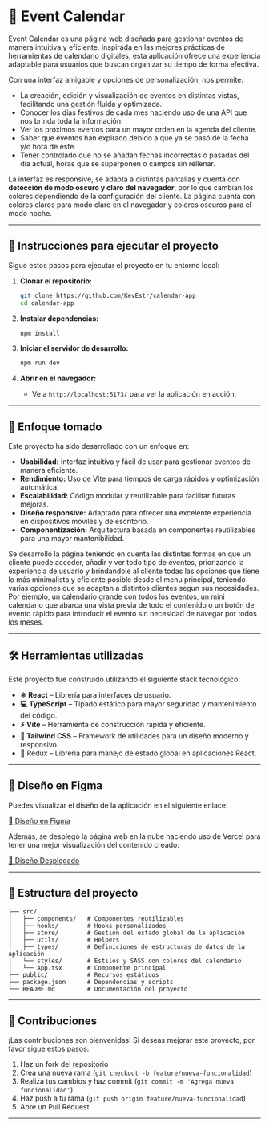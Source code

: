 # 📅 Event Calendar

Event Calendar es una página web diseñada para gestionar eventos de manera intuitiva y eficiente. Inspirada en las mejores prácticas de herramientas de calendario digitales, esta aplicación ofrece una experiencia adaptable para usuarios que buscan organizar su tiempo de forma efectiva.

Con una interfaz amigable y opciones de personalización, nos permite: 
- La creación, edición y visualización de eventos en distintas vistas, facilitando una gestión fluida y optimizada.
- Conocer los días festivos de cada mes haciendo uso de una API que nos brinda toda la información.
- Ver los próximos eventos para un mayor orden en la agenda del cliente.
- Saber que eventos han expirado debido a que ya se pasó de la fecha y/o hora de éste.
- Tener controlado que no se añadan fechas incorrectas o pasadas del día actual, horas que se superponen o campos sin rellenar.

La interfaz es responsive, se adapta a distintas pantallas y cuenta con **detección de modo oscuro y claro del navegador**, por lo que cambian los colores
dependiendo de la configuración del cliente. La página cuenta con colores claros para modo claro en el navegador y colores oscuros para el modo noche.

---

## 🚀 Instrucciones para ejecutar el proyecto

Sigue estos pasos para ejecutar el proyecto en tu entorno local:

1. **Clonar el repositorio:**
   ```bash
   git clone https://github.com/KevEstr/calendar-app
   cd calendar-app
   ```

2. **Instalar dependencias:**
   ```bash
   npm install
   ```

3. **Iniciar el servidor de desarrollo:**
   ```bash
   npm run dev
   ```

4. **Abrir en el navegador:**
   - Ve a `http://localhost:5173/` para ver la aplicación en acción.

---

## 🧠 Enfoque tomado

Este proyecto ha sido desarrollado con un enfoque en:

- **Usabilidad:** Interfaz intuitiva y fácil de usar para gestionar eventos de manera eficiente.
- **Rendimiento:** Uso de Vite para tiempos de carga rápidos y optimización automática.
- **Escalabilidad:** Código modular y reutilizable para facilitar futuras mejoras.
- **Diseño responsive:** Adaptado para ofrecer una excelente experiencia en dispositivos móviles y de escritorio.
- **Componentización:** Arquitectura basada en componentes reutilizables para una mayor mantenibilidad.

Se desarrolló la página teniendo en cuenta las distintas formas en que un cliente puede acceder, añadir y ver todo tipo de eventos,
priorizando la experiencia de usuario y brindandole al cliente todas las opciones que tiene lo más minimalista y eficiente posible
desde el menu principal, teniendo varias opciones que se adaptan a distintos clientes segun sus necesidades. Por ejemplo, un calendario grande
con todos los eventos, un mini calendario que abarca una vista previa de todo el contenido o un botón de evento rápido para introducir 
el evento sin necesidad de navegar por todos los meses.

---

## 🛠️ Herramientas utilizadas

Este proyecto fue construido utilizando el siguiente stack tecnológico:

- **⚛️ React** – Librería para interfaces de usuario.
- **💻 TypeScript** – Tipado estático para mayor seguridad y mantenimiento del código.
- **⚡ Vite** – Herramienta de construcción rápida y eficiente.
- **🎨 Tailwind CSS** – Framework de utilidades para un diseño moderno y responsivo.
- 🔄 Redux – Librería para manejo de estado global en aplicaciones React.

---

## 🎨 Diseño en Figma

Puedes visualizar el diseño de la aplicación en el siguiente enlace:

[🔗 Diseño en Figma](https://www.figma.com/design/U0htWH1QMQ0xeRMU2iH68F/Untitled?node-id=0-1&m=dev&t=sY3CGqXgs9peBqks-1)

Además, se desplegó la página web en la nube haciendo uso de Vercel para tener una mejor visualización del contenido creado:

[🔗 Diseño Desplegado](https://calendar-app-nu-one.vercel.app/)

---

## 📂 Estructura del proyecto

```
├── src/
│   ├── components/   # Componentes reutilizables
│   ├── hooks/        # Hooks personalizados
│   ├── store/        # Gestión del estado global de la aplicación
│   ├── utils/        # Helpers
│   ├── types/        # Definiciones de estructuras de datos de la aplicación
│   └── styles/       # Estilos y SASS con colores del calendario
│   └── App.tsx       # Componente principal
├── public/           # Recursos estáticos
├── package.json      # Dependencias y scripts
└── README.md         # Documentación del proyecto
```

---

## 🤝 Contribuciones

¡Las contribuciones son bienvenidas! Si deseas mejorar este proyecto, por favor sigue estos pasos:

1. Haz un fork del repositorio
2. Crea una nueva rama (`git checkout -b feature/nueva-funcionalidad`)
3. Realiza tus cambios y haz commit (`git commit -m 'Agrega nueva funcionalidad'`)
4. Haz push a tu rama (`git push origin feature/nueva-funcionalidad`)
5. Abre un Pull Request

---


